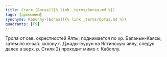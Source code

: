 ```yaml
---
title: Стиля-[Богаз]({% link _terms/богаз.md %})
tags: [дромоним]
synonyms: Кабоплу-[Богаз]({% link _terms/богаз.md %})
quadrants: [Г9]
---
```


Тропа от сев. окрестностей Ялты; поднимается по хр. Баланын-Каясы, затем по
ю-зап. склону г. Джады-Бурун на Ялтинскую яйлу, следуя далее в верх. р. Стиля 2)
проходит мимо г. Кабоплу.
